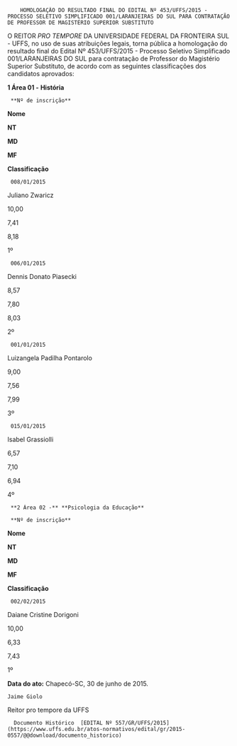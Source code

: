         HOMOLOGAÇÃO DO RESULTADO FINAL DO EDITAL Nº 453/UFFS/2015 - PROCESSO SELETIVO SIMPLIFICADO 001/LARANJEIRAS DO SUL PARA CONTRATAÇÃO DE PROFESSOR DE MAGISTÉRIO SUPERIOR SUBSTITUTO  

O REITOR *PRO TEMPORE* DA UNIVERSIDADE FEDERAL DA FRONTEIRA SUL - UFFS, no uso de suas atribuições legais, torna pública a homologação do resultado final do Edital Nº 453/UFFS/2015 - Processo Seletivo Simplificado 001/LARANJEIRAS DO SUL para contratação de Professor do Magistério Superior Substituto, de acordo com as seguintes classificações dos candidatos aprovados:

 **1 Área 01 -** **História**

     **Nº de inscrição**

   **Nome**

   **NT**

   **MD**

   **MF**

   **Classificação**

     008/01/2015

   Juliano Zwaricz

   10,00

   7,41

   8,18

   1º 

     006/01/2015

   Dennis Donato Piasecki

   8,57

   7,80

   8,03

   2º 

     001/01/2015

   Luizangela Padilha Pontarolo

   9,00

   7,56

   7,99

   3º 

     015/01/2015

   Isabel Grassiolli

   6,57

   7,10

   6,94

   4º 

     **2 Área 02 -** **Psicologia da Educação**

     **Nº de inscrição**

   **Nome**

   **NT**

   **MD**

   **MF**

   **Classificação**

     002/02/2015

   Daiane Cristine Dorigoni

   10,00

   6,33

   7,43

   1º 

      

   **Data do ato:** Chapecó-SC, 30 de junho de 2015.   
 

    Jaime Giolo   
 Reitor pro tempore da UFFS 

      Documento Histórico  [EDITAL Nº 557/GR/UFFS/2015](https://www.uffs.edu.br/atos-normativos/edital/gr/2015-0557/@@download/documento_historico)     
      